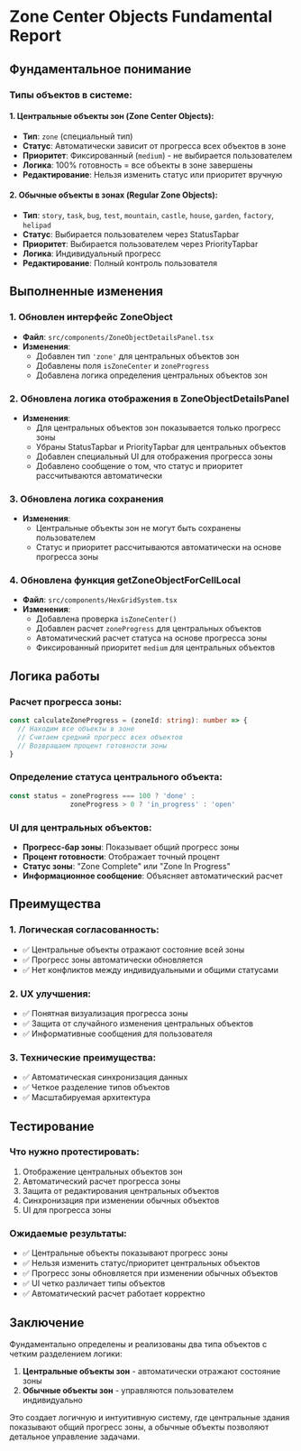 # Zone Center Objects Fundamental Report

## Фундаментальное понимание

### Типы объектов в системе:

#### 1. Центральные объекты зон (Zone Center Objects):
- **Тип**: `zone` (специальный тип)
- **Статус**: Автоматически зависит от прогресса всех объектов в зоне
- **Приоритет**: Фиксированный (`medium`) - не выбирается пользователем
- **Логика**: 100% готовность = все объекты в зоне завершены
- **Редактирование**: Нельзя изменить статус или приоритет вручную

#### 2. Обычные объекты в зонах (Regular Zone Objects):
- **Тип**: `story`, `task`, `bug`, `test`, `mountain`, `castle`, `house`, `garden`, `factory`, `helipad`
- **Статус**: Выбирается пользователем через StatusTapbar
- **Приоритет**: Выбирается пользователем через PriorityTapbar
- **Логика**: Индивидуальный прогресс
- **Редактирование**: Полный контроль пользователя

## Выполненные изменения

### 1. Обновлен интерфейс ZoneObject
- **Файл**: `src/components/ZoneObjectDetailsPanel.tsx`
- **Изменения**:
  - Добавлен тип `'zone'` для центральных объектов зон
  - Добавлены поля `isZoneCenter` и `zoneProgress`
  - Добавлена логика определения центральных объектов зон

### 2. Обновлена логика отображения в ZoneObjectDetailsPanel
- **Изменения**:
  - Для центральных объектов зон показывается только прогресс зоны
  - Убраны StatusTapbar и PriorityTapbar для центральных объектов
  - Добавлен специальный UI для отображения прогресса зоны
  - Добавлено сообщение о том, что статус и приоритет рассчитываются автоматически

### 3. Обновлена логика сохранения
- **Изменения**:
  - Центральные объекты зон не могут быть сохранены пользователем
  - Статус и приоритет рассчитываются автоматически на основе прогресса зоны

### 4. Обновлена функция getZoneObjectForCellLocal
- **Файл**: `src/components/HexGridSystem.tsx`
- **Изменения**:
  - Добавлена проверка `isZoneCenter()`
  - Добавлен расчет `zoneProgress` для центральных объектов
  - Автоматический расчет статуса на основе прогресса зоны
  - Фиксированный приоритет `medium` для центральных объектов

## Логика работы

### Расчет прогресса зоны:
```typescript
const calculateZoneProgress = (zoneId: string): number => {
  // Находим все объекты в зоне
  // Считаем средний прогресс всех объектов
  // Возвращаем процент готовности зоны
}
```

### Определение статуса центрального объекта:
```typescript
const status = zoneProgress === 100 ? 'done' : 
               zoneProgress > 0 ? 'in_progress' : 'open'
```

### UI для центральных объектов:
- **Прогресс-бар зоны**: Показывает общий прогресс зоны
- **Процент готовности**: Отображает точный процент
- **Статус зоны**: "Zone Complete" или "Zone In Progress"
- **Информационное сообщение**: Объясняет автоматический расчет

## Преимущества

### 1. Логическая согласованность:
- ✅ Центральные объекты отражают состояние всей зоны
- ✅ Прогресс зоны автоматически обновляется
- ✅ Нет конфликтов между индивидуальными и общими статусами

### 2. UX улучшения:
- ✅ Понятная визуализация прогресса зоны
- ✅ Защита от случайного изменения центральных объектов
- ✅ Информативные сообщения для пользователя

### 3. Технические преимущества:
- ✅ Автоматическая синхронизация данных
- ✅ Четкое разделение типов объектов
- ✅ Масштабируемая архитектура

## Тестирование

### Что нужно протестировать:
1. Отображение центральных объектов зон
2. Автоматический расчет прогресса зоны
3. Защита от редактирования центральных объектов
4. Синхронизация при изменении обычных объектов
5. UI для прогресса зоны

### Ожидаемые результаты:
- ✅ Центральные объекты показывают прогресс зоны
- ✅ Нельзя изменить статус/приоритет центральных объектов
- ✅ Прогресс зоны обновляется при изменении обычных объектов
- ✅ UI четко различает типы объектов
- ✅ Автоматический расчет работает корректно

## Заключение

Фундаментально определены и реализованы два типа объектов с четким разделением логики:

1. **Центральные объекты зон** - автоматически отражают состояние зоны
2. **Обычные объекты зон** - управляются пользователем индивидуально

Это создает логичную и интуитивную систему, где центральные здания показывают общий прогресс зоны, а обычные объекты позволяют детальное управление задачами.

